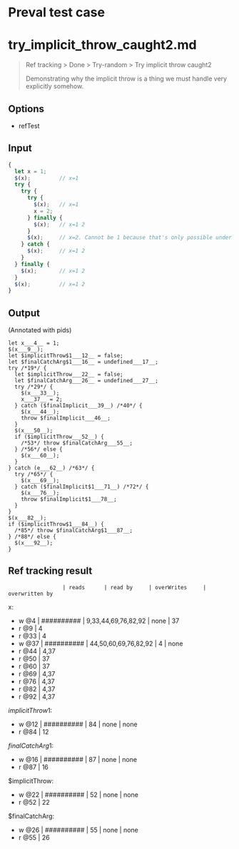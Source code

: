 # Preval test case

# try_implicit_throw_caught2.md

> Ref tracking > Done > Try-random > Try implicit throw caught2
>
> Demonstrating why the implicit throw is a thing we must handle
> very explicitly somehow.

## Options

- refTest

## Input

`````js filename=intro
{
  let x = 1;
  $(x);         // x=1
  try {
    try {
      try {
        $(x);   // x=1
        x = 2;
      } finally {
        $(x);   // x=1 2
      }
      $(x);     // x=2. Cannot be 1 because that's only possible under a throw.
    } catch {
      $(x);     // x=1 2
    }
  } finally {
    $(x);       // x=1 2
  }
  $(x);         // x=1 2
}
`````


## Output

(Annotated with pids)

`````filename=intro
let x___4__ = 1;
$(x___9__);
let $implicitThrow$1___12__ = false;
let $finalCatchArg$1___16__ = undefined___17__;
try /*19*/ {
  let $implicitThrow___22__ = false;
  let $finalCatchArg___26__ = undefined___27__;
  try /*29*/ {
    $(x___33__);
    x___37__ = 2;
  } catch ($finalImplicit___39__) /*40*/ {
    $(x___44__);
    throw $finalImplicit___46__;
  }
  $(x___50__);
  if ($implicitThrow___52__) {
    /*53*/ throw $finalCatchArg___55__;
  } /*56*/ else {
    $(x___60__);
  }
} catch (e___62__) /*63*/ {
  try /*65*/ {
    $(x___69__);
  } catch ($finalImplicit$1___71__) /*72*/ {
    $(x___76__);
    throw $finalImplicit$1___78__;
  }
}
$(x___82__);
if ($implicitThrow$1___84__) {
  /*85*/ throw $finalCatchArg$1___87__;
} /*88*/ else {
  $(x___92__);
}
`````


## Ref tracking result


                     | reads      | read by     | overWrites     | overwritten by
x:
  - w @4       | ########## | 9,33,44,69,76,82,92 | none           | 37
  - r @9       | 4
  - r @33      | 4
  - w @37      | ########## | 44,50,60,69,76,82,92 | 4              | none
  - r @44      | 4,37
  - r @50      | 37
  - r @60      | 37
  - r @69      | 4,37
  - r @76      | 4,37
  - r @82      | 4,37
  - r @92      | 4,37

$implicitThrow$1:
  - w @12            | ########## | 84          | none           | none
  - r @84            | 12

$finalCatchArg$1:
  - w @16            | ########## | 87          | none           | none
  - r @87            | 16

$implicitThrow:
  - w @22            | ########## | 52          | none           | none
  - r @52            | 22

$finalCatchArg:
  - w @26            | ########## | 55          | none           | none
  - r @55            | 26
